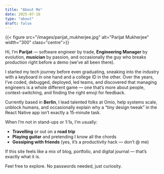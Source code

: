 ```yaml
---
title: "About Me"
date: 2025-07-16
type: "about"
draft: false
---
```


{{< figure src="/images/parijat_mukherjee.jpg" alt="Parijat Mukherjee" width="300" class="centre">}}

Hi, I’m **Parijat** — software engineer by trade, **Engineering Manager** by evolution, **musician** by passion, and occasionally the guy who breaks production right before a demo (we’ve all been there).

I started my tech journey before even graduating, sneaking into the industry with a keyboard in one hand and a college ID in the other. Over the years, I’ve coded, debugged, deployed, led teams, and discovered that managing engineers is a whole different game — one that’s more about people, context-switching, and finding the right emoji for feedback.

Currently based in **Berlin**, I lead talented folks at Omio, help systems scale, unblock humans, and occasionally explain why a “tiny design tweak” in the React Native app isn’t exactly a 15-minute task.

When I’m not in stand-ups or 1:1s, I’m usually:

- **Travelling** or out on a **road trip**
- **Playing guitar** and pretending I know all the chords
- **Gossiping with friends** (yes, it’s a productivity hack — don’t @ me)

If this site feels like a mix of blog, portfolio, and digital journal — that’s exactly what it is.

Feel free to explore. No passwords needed, just curiosity.
